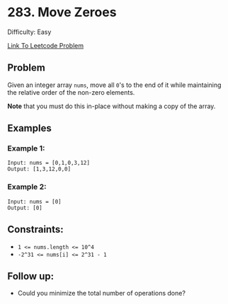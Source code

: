 # 283. Move Zeroes
Difficulty: Easy

[Link To Leetcode Problem](https://leetcode.com/problems/move-zeroes/)

## Problem
Given an integer array `nums`, move all `0`'s to the end of it while maintaining the relative order of the non-zero elements.

**Note** that you must do this in-place without making a copy of the array.

## Examples
### Example 1:
```
Input: nums = [0,1,0,3,12]
Output: [1,3,12,0,0]
```
### Example 2:
```
Input: nums = [0]
Output: [0]
```

## Constraints:
- `1 <= nums.length <= 10^4`
- `-2^31 <= nums[i] <= 2^31 - 1`

## Follow up:
- Could you minimize the total number of operations done?